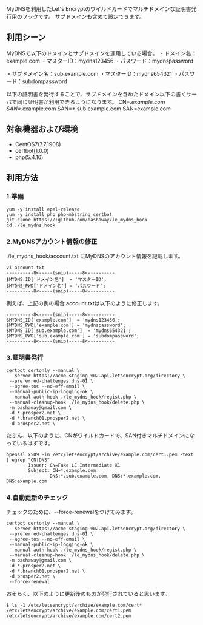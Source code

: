 MyDNSを利用したLet's Encryptのワイルドカードでマルチドメインな証明書発行用のフックです。
サブドメインも含めて設定できます。

## 利用シーン
MyDNSで以下のドメインとサブドメインを運用している場合。
・ドメイン名：example.com
・マスターID：mydns123456
・パスワード：mydnspassword

・サブドメイン名：sub.example.com
・マスターID：mydns654321
・パスワード：subdompassword

以下の証明書を発行することで、サブドメインを含めたドメイン以下の書くサーバで同じ証明書が利用できるようになります。
CN=*.example.com
SAN=*.example.com
SAN=*.sub.example.com
SAN=example.com



## 対象機器および環境
* CentOS7(7.7.1908)
* certbot(1.0.0)
* php(5.4.16)


## 利用方法

### 1.準備
```
yum -y install epel-release
yum -y install php php-mbstring certbot
git clone https://:github.com/bashaway/le_mydns_hook
cd ./le_mydns_hook
```


### 2.MyDNSアカウント情報の修正

./le_mydns_hook/account.txt にMyDNSのアカウント情報を記載します。

```
vi account.txt
----------8<-----(snip)-----8<----------
$MYDNS_ID['ドメイン名']  = 'マスターID';
$MYDNS_PWD['ドメイン名'] = 'パスワード';
----------8<-----(snip)-----8<----------
```

例えば、上記の例の場合 account.txtは以下のように修正します。

```
----------8<-----(snip)-----8<----------
$MYDNS_ID['example.com']  = 'mydns123456';
$MYDNS_PWD['example.com'] = 'mydnspassword';
$MYDNS_ID['sub.example.com']  = 'mydns654321';
$MYDNS_PWD['sub.example.com'] = 'subdompassword';
----------8<-----(snip)-----8<----------
```


### 3.証明書発行

```
certbot certonly --manual \
 --server https://acme-staging-v02.api.letsencrypt.org/directory \
 --preferred-challenges dns-01 \
 --agree-tos --no-eff-email \
 --manual-public-ip-logging-ok \
 --manual-auth-hook ./le_mydns_hook/regist.php \
 --manual-cleanup-hook ./le_mydns_hook/delete.php \
 -m bashaway@gmail.com \
 -d *.prosper2.net \
 -d *.branch01.prosper2.net \
 -d prosper2.net \
```

たぶん、以下のように、CNがワイルドカードで、SAN付きマルチドメインになっているはずです。
```
openssl x509 -in /etc/letsencrypt/archive/example.com/cert1.pem -text | egrep "CN|DNS"
        Issuer: CN=Fake LE Intermediate X1
        Subject: CN=*.example.com
                DNS:*.sub.example.com, DNS:*.example.com, DNS:example.com
```



### 4.自動更新のチェック

チェックのために、--force-renewalをつけてみます。
```
certbot certonly --manual \
 --server https://acme-staging-v02.api.letsencrypt.org/directory \
 --preferred-challenges dns-01 \
 --agree-tos --no-eff-email \
 --manual-public-ip-logging-ok \
 --manual-auth-hook ./le_mydns_hook/regist.php \
 --manual-cleanup-hook ./le_mydns_hook/delete.php \
 -m bashaway@gmail.com \
 -d *.prosper2.net \
 -d *.branch01.prosper2.net \
 -d prosper2.net \
 --force-renewal
```

おそらく、以下のように更新後のものが発行されていると思います。
```
$ ls -1 /etc/letsencrypt/archive/example.com/cert*
/etc/letsencrypt/archive/example.com/cert1.pem
/etc/letsencrypt/archive/example.com/cert2.pem
```

